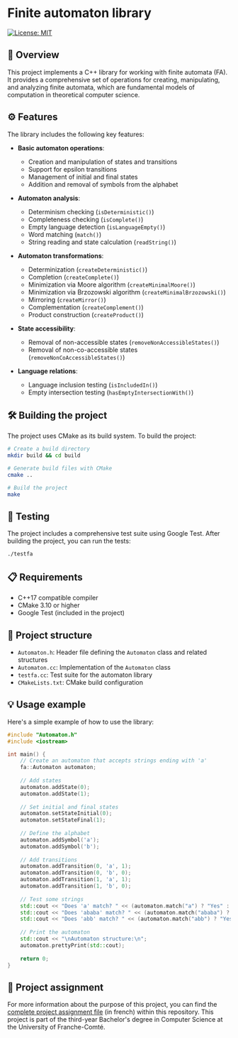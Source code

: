 # Finite automaton library
[![License: MIT](https://img.shields.io/badge/License-MIT-lightgrey.svg)](https://opensource.org/licenses/MIT)

## 🔎 Overview

This project implements a C++ library for working with finite automata (FA). It provides a comprehensive set of operations for creating, manipulating, and analyzing finite automata, which are fundamental models of computation in theoretical computer science.

## ⚙️ Features

The library includes the following key features:

- **Basic automaton operations**:
  - Creation and manipulation of states and transitions
  - Support for epsilon transitions
  - Management of initial and final states
  - Addition and removal of symbols from the alphabet

- **Automaton analysis**:
  - Determinism checking (`isDeterministic()`)
  - Completeness checking (`isComplete()`)
  - Empty language detection (`isLanguageEmpty()`)
  - Word matching (`match()`)
  - String reading and state calculation (`readString()`)

- **Automaton transformations**:
  - Determinization (`createDeterministic()`)
  - Completion (`createComplete()`)
  - Minimization via Moore algorithm (`createMinimalMoore()`)
  - Minimization via Brzozowski algorithm (`createMinimalBrzozowski()`)
  - Mirroring (`createMirror()`)
  - Complementation (`createComplement()`)
  - Product construction (`createProduct()`)

- **State accessibility**:
  - Removal of non-accessible states (`removeNonAccessibleStates()`)
  - Removal of non-co-accessible states (`removeNonCoAccessibleStates()`)

- **Language relations**:
  - Language inclusion testing (`isIncludedIn()`)
  - Empty intersection testing (`hasEmptyIntersectionWith()`)

## 🛠️ Building the project

The project uses CMake as its build system. To build the project:

```bash
# Create a build directory
mkdir build && cd build

# Generate build files with CMake
cmake ..

# Build the project
make
```

## 🧪 Testing

The project includes a comprehensive test suite using Google Test. After building the project, you can run the tests:

```bash
./testfa
```

## 📋 Requirements

- C++17 compatible compiler
- CMake 3.10 or higher
- Google Test (included in the project)

## 📐 Project structure

- `Automaton.h`: Header file defining the `Automaton` class and related structures
- `Automaton.cc`: Implementation of the `Automaton` class
- `testfa.cc`: Test suite for the automaton library
- `CMakeLists.txt`: CMake build configuration

## 💡 Usage example

Here's a simple example of how to use the library:

```cpp
#include "Automaton.h"
#include <iostream>

int main() {
    // Create an automaton that accepts strings ending with 'a'
    fa::Automaton automaton;
    
    // Add states
    automaton.addState(0);
    automaton.addState(1);
    
    // Set initial and final states
    automaton.setStateInitial(0);
    automaton.setStateFinal(1);
    
    // Define the alphabet
    automaton.addSymbol('a');
    automaton.addSymbol('b');
    
    // Add transitions
    automaton.addTransition(0, 'a', 1);
    automaton.addTransition(0, 'b', 0);
    automaton.addTransition(1, 'a', 1);
    automaton.addTransition(1, 'b', 0);
    
    // Test some strings
    std::cout << "Does 'a' match? " << (automaton.match("a") ? "Yes" : "No") << std::endl;
    std::cout << "Does 'ababa' match? " << (automaton.match("ababa") ? "Yes" : "No") << std::endl;
    std::cout << "Does 'abb' match? " << (automaton.match("abb") ? "Yes" : "No") << std::endl;
    
    // Print the automaton
    std::cout << "\nAutomaton structure:\n";
    automaton.prettyPrint(std::cout);
    
    return 0;
}
```
## 📝 Project assignment
For more information about the purpose of this project, you can find the [complete project assignment file](./ressources/project-assignment-fr.pdf) (in french) within this repository. This project is part of the third-year Bachelor's degree in Computer Science at the University of Franche-Comté.
